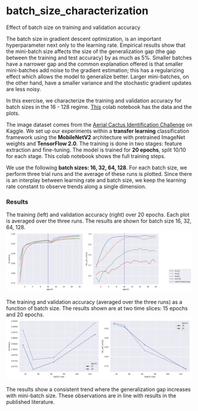 # batch_size_characterization
Effect of batch size on training and validation accuracy


The batch size in gradient descent optimization, is an important hyperparameter next only to the learning rate. Empirical results show that the mini-batch size affects the size of the generalization gap (the gap between the training and test accuracy) by as much as 5%. Smaller batches have a narrower gap and the common explanation offered is that smaller mini-batches add noise to the gradient estimation; this has a regularizing effect which allows the model to generalize better. Larger mini-batches, on the other hand, have a smaller variance and the stochastic gradient updates are less noisy. 

In this exercise, we characterize the training and validation accuracy for batch sizes in the 16 - 128 regime. [This](https://github.com/Meena-Mani/batch_size_characterization/blob/master/batch_size_characterization.ipynb) colab notebook has the data and the plots.

The image dataset comes from the [Aerial Cactus Identification Challenge](https://www.kaggle.com/c/aerial-cactus-identification)  on Kaggle. We set up our experiments within a **transfer learning** classification framework using the **MobileNetV2** architecture with pretrained ImageNet weights and **TensorFlow 2.0**. The training is done in two stages: feature extraction and fine-tuning. The model is trained for **20 epochs**, split 10/10 for each stage. This colab notebook shows the full training steps.

We use the following **batch sizes: 16, 32, 64, 128**. 
For each batch size, we perform three trial runs and the average of these runs is plotted.
Since there is an interplay between learning rate and batch size, we keep the learning rate constant to observe trends along a single dimension.

### Results
The training (left) and validation accuracy (right) over 20 epochs. Each plot is averaged over the three runs. The results are shown for batch size 16, 32, 64, 128. 
![Effect of batch size on training and validation accuracy](figures/batch_size_2.png)

The training and validation accuracy (averaged over the three runs) as a function of batch size. The results shown are at two time slices: 15 epochs and 20 epochs.
![Effect of batch size on training and validation accuracy](figures/batch_size_3.png)

The results show a consistent trend where the generalization gap increases with mini-batch size. These observations are in line with results in the published literature.
